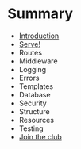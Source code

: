# Summary

* [Introduction](README.md)
* [Serve!](serve!.md)
* Routes
* Middleware
* Logging
* Errors
* Templates
* Database
* Security
* Structure
* Resources
* Testing
* [Join the club](visit-gophr.club.md)

